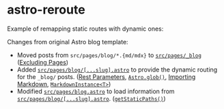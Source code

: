 # astro-reroute
Example of remapping static routes with dynamic ones:

Changes from original Astro blog template:
- Moved posts from `src/pages/blog/*.{md/mdx}` to [`src/pages/_blog`](src/pages/_blog) ([Excluding Pages](https://docs.astro.build/en/core-concepts/routing/#excluding-pages))
- Added [`src/pages/blog/[...slug].astro`](src/pages/blog/[...slug].astro) to provide the dynamic routing for the `_blog/` posts. ([Rest Parameters](https://docs.astro.build/en/core-concepts/routing/#rest-parameters), [`Astro.glob()`](https://docs.astro.build/en/reference/api-reference/#astroglob), [Importing Markdown](https://docs.astro.build/en/guides/markdown-content/#content), [`MarkdownInstance<T>`](https://docs.astro.build/en/reference/api-reference/#markdown-files))
- Modified [`src/pages/blog.astro`](src/pages/blog.astro) to load information from [`src/pages/blog/[...slug].astro`](src/pages/blog/[...slug].astro). ([`getStaticPaths()`](https://docs.astro.build/en/reference/api-reference/#getstaticpaths))
